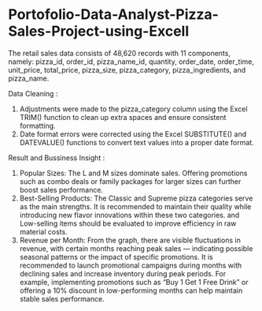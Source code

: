 # Portofolio-Data-Analyst-Pizza-Sales-Project-using-Excell

The retail sales data consists of 48,620 records with 11 components, namely: pizza_id, order_id, pizza_name_id, quantity, order_date, order_time, unit_price, total_price, pizza_size, pizza_category, pizza_ingredients, and pizza_name.


Data Cleaning :
1. Adjustments were made to the pizza_category column using the Excel TRIM() function to clean up extra spaces and ensure consistent formatting.
2. Date format errors were corrected using the Excel SUBSTITUTE() and DATEVALUE() functions to convert text values into a proper date format.

Result and Bussiness Insight :
1. Popular Sizes: The L and M sizes dominate sales. Offering promotions such as combo deals or family packages for larger sizes can further boost sales performance.
2. Best-Selling Products: The Classic and Supreme pizza categories serve as the main strengths. It is recommended to maintain their quality while introducing new flavor innovations within these two categories. and Low-selling items should be evaluated to improve efficiency in raw material costs.
3. Revenue per Month: From the graph, there are visible fluctuations in revenue, with certain months reaching peak sales — indicating possible seasonal patterns or the impact of specific promotions. It is recommended to launch promotional campaigns during months with declining sales and increase inventory during peak periods. For example, implementing promotions such as “Buy 1 Get 1 Free Drink” or offering a 10% discount in low-performing months can help maintain stable sales performance.
